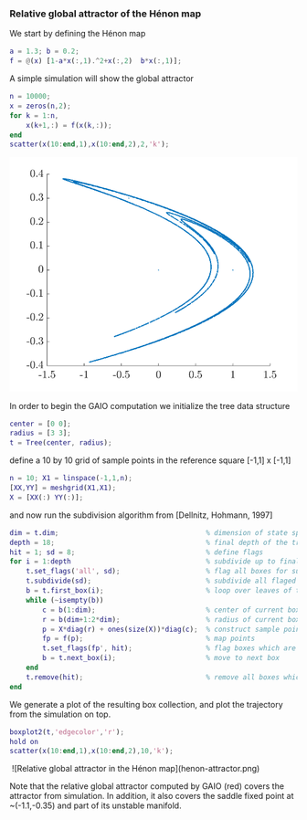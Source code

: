 ### Relative global attractor of the Hénon map

We start by defining the Hénon map
```matlab
a = 1.3; b = 0.2;                                       
f = @(x) [1-a*x(:,1).^2+x(:,2)  b*x(:,1)];              
```
A simple simulation will show the global attractor
```matlab
n = 10000;
x = zeros(n,2);                                        
for k = 1:n, 
    x(k+1,:) = f(x(k,:));
end               
scatter(x(10:end,1),x(10:end,2),2,'k'); 
```
![Simulation of the Hénon attractor](henon-simulation.png)

In order to begin the GAIO computation we initialize the tree data structure
```matlab
center = [0 0]; 
radius = [3 3];                         
t = Tree(center, radius);
``` 
define a 10 by 10 grid of sample points in the reference square [-1,1] x [-1,1]
```matlab
n = 10; X1 = linspace(-1,1,n); 
[XX,YY] = meshgrid(X1,X1);
X = [XX(:) YY(:)];
```
and now run the subdivision algorithm from [Dellnitz, Hohmann, 1997]
```matlab
dim = t.dim;                                    % dimension of state space
depth = 18;                                     % final depth of the tree
hit = 1; sd = 8;                                % define flags
for i = 1:depth                                 % subdivide up to final depth
    t.set_flags('all', sd);                     % flag all boxes for subdivision
    t.subdivide(sd);                            % subdivide all flaged boxes
    b = t.first_box(i);                         % loop over leaves of the tree
    while (~isempty(b))
        c = b(1:dim);                           % center of current box
        r = b(dim+1:2*dim);                     % radius of current box
        p = X*diag(r) + ones(size(X))*diag(c);  % construct sample points in current box
        fp = f(p);                              % map points
        t.set_flags(fp', hit);                  % flag boxes which are hit by the image points
        b = t.next_box(i);                      % move to next box
    end
    t.remove(hit);                              % remove all boxes which have *not* been hit
end
```
We generate a plot of the resulting box collection, and plot the trajectory from the simulation on top.
```matlab
boxplot2(t,'edgecolor','r'); 
hold on
scatter(x(10:end,1),x(10:end,2),10,'k');
```
<img src="" width="400px"/>
![Relative global attractor in the Hénon map](henon-attractor.png)

Note that the relative global attractor computed by GAIO (red) covers the attractor from simulation. In addition, it also covers the saddle fixed point at ~(-1.1,-0.35) and part of its unstable manifold.
